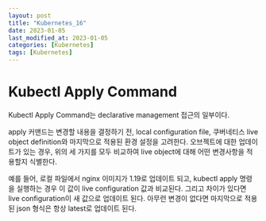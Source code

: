 ```yaml
---
layout: post
title: "Kubernetes_16"
date: 2023-01-05
last_modified_at: 2023-01-05
categories: [Kubernetes]
tags: [Kubernetes]
---
```


# Kubectl Apply Command

Kubectl Apply Command는 declarative management 접근의 일부이다. 

apply 커맨드는 변경할 내용을 결정하기 전, 
local configuration file, 쿠버네티스 live object definition와 마지막으로 적용된 환경 설정을 고려한다. 
오브젝트에 대한 업데이트가 있는 경우, 위의 세 가지를 모두 비교하여 live object에 대해 어떤 변경사항을 적용할지 식별한다. 

예를 들어, 로컬 파일에서 nginx 이미지가 1.19로 업데이트 되고, kubectl apply 명령을 실행하는 경우 
이 값이 live configuration 값과 비교된다. 그리고 차이가 있다면 live configuration이 새 값으로 업데이트 된다.
아무런 변경이 없다면 마지막으로 적용된 json 형식은 항상 latest로 업데이트 된다. 

